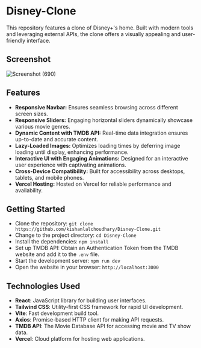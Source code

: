 # Disney-Clone
This repository features a clone of Disney+'s home. Built with modern tools and leveraging external APIs, the clone offers a visually appealing and user-friendly interface.

## Screenshot

![Screenshot (690)](https://github.com/kishanlalchoudhary/Disney-Clone/assets/107745828/77e2d451-e325-4989-91ac-54e922bd070e)

## Features

- **Responsive Navbar:** Ensures seamless browsing across different screen sizes.
- **Responsive Sliders:** Engaging horizontal sliders dynamically showcase various movie genres.
- **Dynamic Content with TMDB API:** Real-time data integration ensures up-to-date and accurate content.
- **Lazy-Loaded Images:** Optimizes loading times by deferring image loading until display, enhancing performance.
- **Interactive UI with Engaging Animations:** Designed for an interactive user experience with captivating animations.
- **Cross-Device Compatibility:** Built for accessibility across desktops, tablets, and mobile phones.
- **Vercel Hosting:** Hosted on Vercel for reliable performance and availability.

## Getting Started

- Clone the repository: `git clone https://github.com/kishanlalchoudhary/Disney-Clone.git`
- Change to the project directory: `cd Disney-Clone`
- Install the dependencies: `npm install`
- Set up TMDB API: Obtain an Authentication Token from the TMDB website and add it to the `.env` file.
- Start the development server: `npm run dev`
- Open the website in your browser: `http://localhost:3000`

## Technologies Used
- **React**: JavaScript library for building user interfaces.
- **Tailwind CSS**: Utility-first CSS framework for rapid UI development.
- **Vite**: Fast development build tool.
- **Axios**: Promise-based HTTP client for making API requests.
- **TMDB API**: The Movie Database API for accessing movie and TV show data.
- **Vercel**: Cloud platform for hosting web applications.

